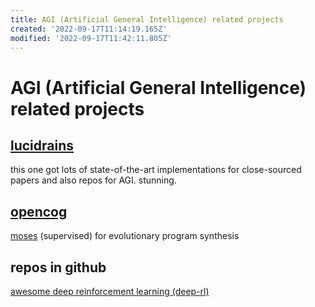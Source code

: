 ```yaml
---
title: AGI (Artificial General Intelligence) related projects
created: '2022-09-17T11:14:19.165Z'
modified: '2022-09-17T11:42:11.805Z'
---
```


# AGI (Artificial General Intelligence) related projects

## [lucidrains]()

this one got lots of state-of-the-art implementations for close-sourced papers and also repos for AGI. stunning.

## [opencog](https://wiki.opencog.org)

[moses](https://wiki.opencog.org/w/Meta-Optimizing_Semantic_Evolutionary_Search) (supervised) for evolutionary program synthesis

## repos in github

[awesome deep reinforcement learning (deep-rl)](https://github.com/tigerneil/awesome-deep-rl)


